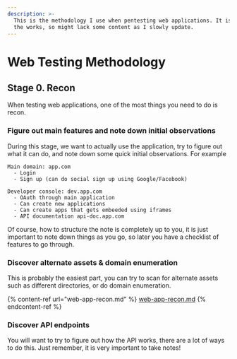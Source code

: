 ```yaml
---
description: >-
  This is the methodology I use when pentesting web applications. It is still in
  the works, so might lack some content as I slowly update.
---
```


# Web Testing Methodology

## Stage 0. Recon

When testing web applications, one of the most things you need to do is recon.

### Figure out main features and note down initial observations

During this stage, we want to actually use the application, try to figure out what it can do, and note down some quick initial observations. For example

```
Main domain: app.com
  - Login
  - Sign up (can do social sign up using Google/Facebook)

Developer console: dev.app.com
  - OAuth through main application
  - Can create new applications
  - Can create apps that gets embeeded using iframes
  - API documentation api-doc.app.com
```

Of course, how to structure the note is completely up to you, it is just important to note down things as you go, so later you have a checklist of features to go through.

### Discover alternate assets & domain enumeration

This is probably the easiest part, you can try to scan for alternate assets such as different directories, or do domain enumeration.

{% content-ref url="web-app-recon.md" %}
[web-app-recon.md](web-app-recon.md)
{% endcontent-ref %}

### Discover API endpoints

You will want to try to figure out how the API works, there are a lot of ways to do this. Just remember, it is very important to take notes!
